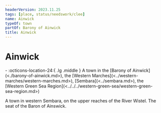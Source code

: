 ```yaml
---
headerVersion: 2023.11.25
tags: [place, status/needswork/clee]
name: Ainwick
typeOf: town
partOf: Barony of Ainwick
title: Ainwick
---
```

# Ainwick
<div class="grid cards ext-narrow-margin ext-one-column" markdown>
-    :octicons-location-24:{ .lg .middle } A town in the [Barony of Ainwick](<./barony-of-ainwick.md>), the [Western Marches](<../western-marches/western-marches.md>), [Sembara](<../sembara.md>), the [Western Green Sea Region](<../../../western-green-sea/western-green-sea-region.md>)  
</div>


A town in western Sembara, on the upper reaches of the River Wistel. The seat of the Baron of Ainswick. 